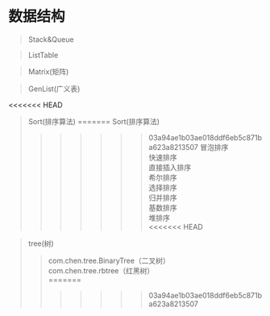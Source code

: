 数据结构
====

> Stack&Queue

> ListTable

> Matrix(矩阵)

> GenList(广义表)

<<<<<<< HEAD
> Sort(排序算法)
=======
> Sort(排序算法) <br>
>>>>>>> 03a94ae1b03ae018ddf6eb5c871ba623a8213507
>> 冒泡排序  <br>
>> 快速排序 <br>
>> 直接插入排序 <br>
>> 希尔排序 <br>
>> 选择排序 <br>
>> 归并排序 <br>
>> 基数排序 <br>
>> 堆排序 <br>
<<<<<<< HEAD

> tree(树)
>> com.chen.tree.BinaryTree（二叉树）<br>
>> com.chen.tree.rbtree（红黑树）<br>
=======
>>>>>>> 03a94ae1b03ae018ddf6eb5c871ba623a8213507
